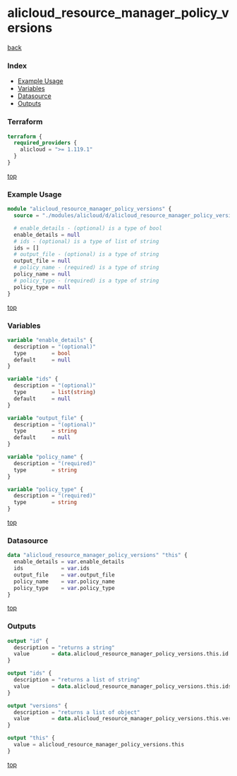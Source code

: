 # alicloud_resource_manager_policy_versions

[back](../alicloud.md)

### Index

- [Example Usage](#example-usage)
- [Variables](#variables)
- [Datasource](#datasource)
- [Outputs](#outputs)

### Terraform

```terraform
terraform {
  required_providers {
    alicloud = ">= 1.119.1"
  }
}
```

[top](#index)

### Example Usage

```terraform
module "alicloud_resource_manager_policy_versions" {
  source = "./modules/alicloud/d/alicloud_resource_manager_policy_versions"

  # enable_details - (optional) is a type of bool
  enable_details = null
  # ids - (optional) is a type of list of string
  ids = []
  # output_file - (optional) is a type of string
  output_file = null
  # policy_name - (required) is a type of string
  policy_name = null
  # policy_type - (required) is a type of string
  policy_type = null
}
```

[top](#index)

### Variables

```terraform
variable "enable_details" {
  description = "(optional)"
  type        = bool
  default     = null
}

variable "ids" {
  description = "(optional)"
  type        = list(string)
  default     = null
}

variable "output_file" {
  description = "(optional)"
  type        = string
  default     = null
}

variable "policy_name" {
  description = "(required)"
  type        = string
}

variable "policy_type" {
  description = "(required)"
  type        = string
}
```

[top](#index)

### Datasource

```terraform
data "alicloud_resource_manager_policy_versions" "this" {
  enable_details = var.enable_details
  ids            = var.ids
  output_file    = var.output_file
  policy_name    = var.policy_name
  policy_type    = var.policy_type
}
```

[top](#index)

### Outputs

```terraform
output "id" {
  description = "returns a string"
  value       = data.alicloud_resource_manager_policy_versions.this.id
}

output "ids" {
  description = "returns a list of string"
  value       = data.alicloud_resource_manager_policy_versions.this.ids
}

output "versions" {
  description = "returns a list of object"
  value       = data.alicloud_resource_manager_policy_versions.this.versions
}

output "this" {
  value = alicloud_resource_manager_policy_versions.this
}
```

[top](#index)